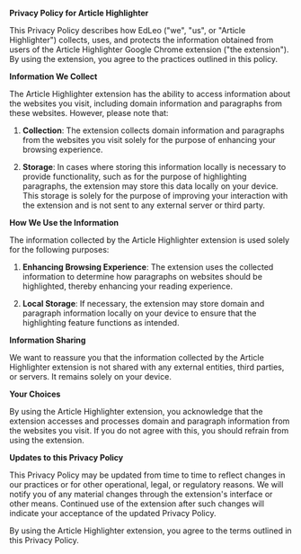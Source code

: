 **Privacy Policy for Article Highlighter**

This Privacy Policy describes how EdLeo ("we", "us", or "Article Highlighter") collects, uses, and protects the information obtained from users of the Article Highlighter Google Chrome extension ("the extension"). By using the extension, you agree to the practices outlined in this policy.

**Information We Collect**

The Article Highlighter extension has the ability to access information about the websites you visit, including domain information and paragraphs from these websites. However, please note that:

1. **Collection**: The extension collects domain information and paragraphs from the websites you visit solely for the purpose of enhancing your browsing experience.

2. **Storage**: In cases where storing this information locally is necessary to provide functionality, such as for the purpose of highlighting paragraphs, the extension may store this data locally on your device. This storage is solely for the purpose of improving your interaction with the extension and is not sent to any external server or third party.

**How We Use the Information**

The information collected by the Article Highlighter extension is used solely for the following purposes:

1. **Enhancing Browsing Experience**: The extension uses the collected information to determine how paragraphs on websites should be highlighted, thereby enhancing your reading experience.

2. **Local Storage**: If necessary, the extension may store domain and paragraph information locally on your device to ensure that the highlighting feature functions as intended.

**Information Sharing**

We want to reassure you that the information collected by the Article Highlighter extension is not shared with any external entities, third parties, or servers. It remains solely on your device.

**Your Choices**

By using the Article Highlighter extension, you acknowledge that the extension accesses and processes domain and paragraph information from the websites you visit. If you do not agree with this, you should refrain from using the extension.

**Updates to this Privacy Policy**

This Privacy Policy may be updated from time to time to reflect changes in our practices or for other operational, legal, or regulatory reasons. We will notify you of any material changes through the extension's interface or other means. Continued use of the extension after such changes will indicate your acceptance of the updated Privacy Policy.

By using the Article Highlighter extension, you agree to the terms outlined in this Privacy Policy.